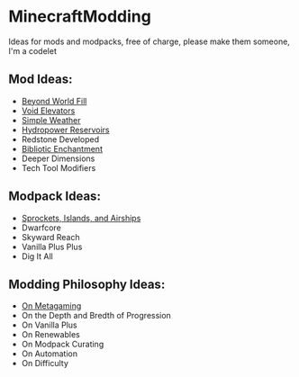 # MinecraftModding
Ideas for mods and modpacks, free of charge, please make them someone, I'm a codelet

## Mod Ideas:
* [Beyond World Fill](../main/Mods/BeyondWorldFill.md)
* [Void Elevators](../main/Mods/VoidElevators.md)
* [Simple Weather](../main/Mods/SimpleWeather.md)
* [Hydropower Reservoirs](../main/Mods/HydropowerReservoirs.md)
* Redstone Developed
* [Bibliotic Enchantment](../main/Mods/Bibliotic_Enchantment.md)
* Deeper Dimensions
* Tech Tool Modifiers

## Modpack Ideas:
* [Sprockets, Islands, and Airships](../main/Modpacks/Sprockets_Islands_Airships.md)
* Dwarfcore
* Skyward Reach
* Vanilla Plus Plus
* Dig It All

## Modding Philosophy Ideas:
* [On Metagaming](../main/Metagaming.md)
* On the Depth and Bredth of Progression
* On Vanilla Plus
* On Renewables
* On Modpack Curating
* On Automation
* On Difficulty
